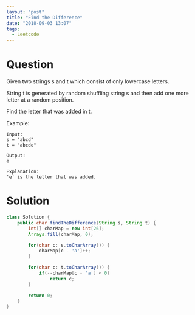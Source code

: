 ```yaml
---
layout: "post"
title: "Find the Difference"
date: "2018-09-03 13:07"
tags:
  - Leetcode
---
```


# Question
Given two strings s and t which consist of only lowercase letters.

String t is generated by random shuffling string s and then add one more letter at a random position.

Find the letter that was added in t.

Example:

```
Input:
s = "abcd"
t = "abcde"

Output:
e

Explanation:
'e' is the letter that was added.
```

# Solution
```java
class Solution {
    public char findTheDifference(String s, String t) {
        int[] charMap = new int[26];
        Arrays.fill(charMap, 0);

        for(char c: s.toCharArray()) {
            charMap[c - 'a']++;
        }

        for(char c: t.toCharArray()) {
            if(--charMap[c - 'a'] < 0)
                return c;
        }

        return 0;
    }
}
```
